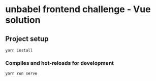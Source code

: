 # unbabel frontend challenge - Vue solution


## Project setup
```
yarn install
```

### Compiles and hot-reloads for development
```
yarn run serve
```
